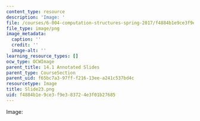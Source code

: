 ```yaml
---
content_type: resource
description: 'Image: '
file: /courses/6-004-computation-structures-spring-2017/f4884b1e9ce3f9e383724e3f01b27685_Slide23.png
file_type: image/png
image_metadata:
  caption: ''
  credit: ''
  image-alt: ''
learning_resource_types: []
ocw_type: OCWImage
parent_title: 14.1 Annotated Slides
parent_type: CourseSection
parent_uid: f65bc7a3-97ff-f216-13ee-a241c537bd4c
resourcetype: Image
title: Slide23.png
uid: f4884b1e-9ce3-f9e3-8372-4e3f01b27685
---
```

Image: 

